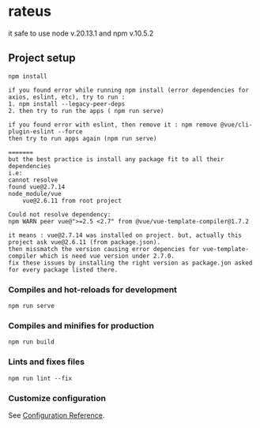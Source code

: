 # rateus
it safe to use node v.20.13.1 and npm v.10.5.2

## Project setup
```
npm install

if you found error while running npm install (error dependencies for axios, eslint, etc), try to run :
1. npm install --legacy-peer-deps
2. then try to run the apps ( npm run serve)

if you found error with eslint, then remove it : npm remove @vue/cli-plugin-eslint --force
then try to run apps again (npm run serve)

=======
but the best practice is install any package fit to all their dependencies 
i.e:
cannot resolve
found vue@2.7.14
node_module/vue
    vue@2.6.11 from root project

Could not resolve dependency:
npm WARN peer vue@">=2.5 <2.7" from @vue/vue-template-compiler@1.7.2

it means : vue@2.7.14 was installed on project. but, actually this project ask vue@2.6.11 (from package.json). 
then missmatch the version causing error depencies for vue-template-compiler which is need vue version under 2.7.0.
fix these issues by installing the right version as package.jon asked for every package listed there.
```

### Compiles and hot-reloads for development
```
npm run serve
```

### Compiles and minifies for production
```
npm run build
```

### Lints and fixes files
```
npm run lint --fix
```

### Customize configuration
See [Configuration Reference](https://cli.vuejs.org/config/).

